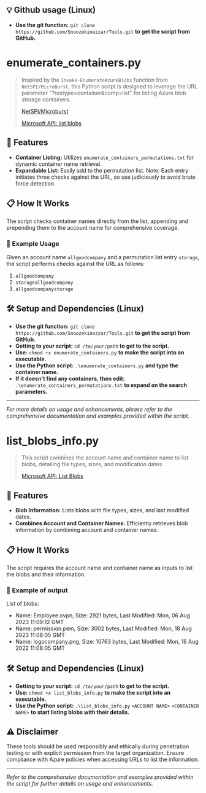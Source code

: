 ## 💡 Github usage (Linux)

- **Use the git function:** `git clone https://github.com/Snoozekinezzar/Tools.git` **to get the script from GitHub.**

# enumerate_containers.py

> Inspired by the `Invoke-EnumerateAzureBlobs` function from `NetSPI/MicroBurst`, this Python script is designed to leverage the URL parameter "?restype=container&comp=list" for listing Azure blob storage containers.
> 
> [NetSPI/Microburst](https://github.com/NetSPI/MicroBurst)
> 
> [Microsoft API: list blobs](https://learn.microsoft.com/en-us/rest/api/storageservices/list-blobs?tabs=microsoft-entra-id)

## 📖 Features

- **Container Listing:** Utilizes `enumerate_containers_permutations.txt` for dynamic container name retrieval.
- **Expandable List:** Easily add to the permutation list. Note: Each entry initiates three checks against the URL, so use judiciously to avoid brute force detection.

## 📋 How It Works

The script checks container names directly from the list, appending and prepending them to the account name for comprehensive coverage.

### 📝 Example Usage

Given an account name `allgoodcompany` and a permutation list entry `storage`, the script performs checks against the URL as follows:

1. `allgoodcompany`
2. `storageallgoodcompany`
3. `allgoodcompanystorage`

## 🛠️ Setup and Dependencies (Linux)

- **Use the git function:** `git clone https://github.com/Snoozekinezzar/Tools.git` **to get the script from GitHub.**
- **Getting to your script:** `cd /to/your/path` **to get to the script.**
- **Use:** `chmod +x enumerate_containers.py` **to make the script into an executable.**
- **Use the Python script:** `.\enumerate_containers.py` **and type the container name.**
- **If it doesn't find any containers, then edit:** `.\enumerate_containers_permutations.txt` **to expand on the search parameters.**

---

*For more details on usage and enhancements, please refer to the comprehensive documentation and examples provided within the script.*

# list_blobs_info.py

> This script combines the account name and container name to list blobs, detailing file types, sizes, and modification dates.
>
> [Microsoft API: List Blobs](https://learn.microsoft.com/en-us/rest/api/storageservices/list-blobs?tabs=microsoft-entra-id)

## 📖 Features

- **Blob Information:** Lists blobs with file types, sizes, and last modified dates.
- **Combines Account and Container Names:** Efficiently retrieves blob information by combining account and container names.

## 📋 How It Works

The script requires the account name and container name as inputs to list the blobs and their information.

### 📝 Example of output

List of blobs:
- Name: Employee.ovpn, Size: 2921 bytes, Last Modified: Mon, 06 Aug 2023 11:09:12 GMT
- Name: permission.pem, Size: 3002 bytes, Last Modified: Mon, 18 Aug 2023 11:08:05 GMT
- Name: logocompany.png, Size: 10763 bytes, Last Modified: Mon, 16 Aug 2022 11:08:05 GMT

## 🛠️ Setup and Dependencies (Linux)

- **Getting to your script:** `cd /to/your/path` **to get to the script.**
- **Use:** `chmod +x list_blobs_info.py` **to make the script into an executable.**
- **Use the Python script:** `.\list_blobs_info.py` `<ACCOUNT NAME>` `<CONTAINER NAME>` **to start listing blobs with their details.**






## ⚠️ Disclaimer

These tools should be used responsibly and ethically during penetration testing or with explicit permission from the target organization. Ensure compliance with Azure policies when accessing URLs to list the information.

---

*Refer to the comprehensive documentation and examples provided within the script for further details on usage and enhancements.*

